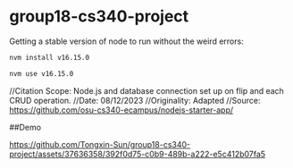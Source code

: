 # group18-cs340-project
Getting a stable version of node to run without the weird errors:
```bash
nvm install v16.15.0

nvm use v16.15.0
```

//Citation Scope: Node.js and database connection set up on flip and each CRUD operation. 
//Date: 08/12/2023
//Originality: Adapted
//Source: https://github.com/osu-cs340-ecampus/nodejs-starter-app/ 

##Demo

https://github.com/Tongxin-Sun/group18-cs340-project/assets/37636358/392f0d75-c0b9-489b-a222-e5c412b07fa5



